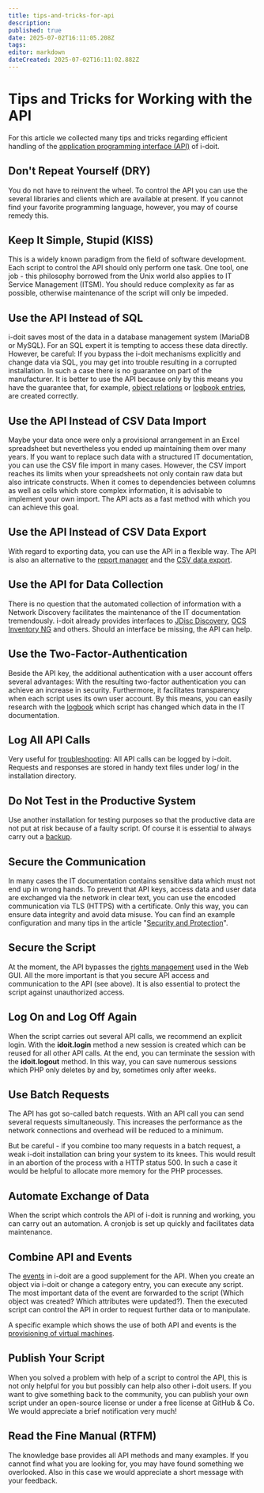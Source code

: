 ```yaml
---
title: tips-and-tricks-for-api
description: 
published: true
date: 2025-07-02T16:11:05.208Z
tags: 
editor: markdown
dateCreated: 2025-07-02T16:11:02.882Z
---
```


# Tips and Tricks for Working with the API

For this article we collected many tips and tricks regarding efficient handling of the [application programming interface (API)](./index.md) of i-doit.

Don't Repeat Yourself (DRY)
---------------------------

You do not have to reinvent the wheel. To control the API you can use the several libraries and clients which are available at present. If you cannot find your favorite programming language, however, you may of course remedy this.

Keep It Simple, Stupid (KISS)
-----------------------------

This is a widely known paradigm from the field of software development. Each script to control the API should only perform one task. One tool, one job - this philosophy borrowed from the Unix world also applies to IT Service Management (ITSM). You should reduce complexity as far as possible, otherwise maintenance of the script will only be impeded.

Use the API Instead of SQL
--------------------------

i-doit saves most of the data in a database management system (MariaDB or MySQL). For an SQL expert it is tempting to access these data directly. However, be careful: If you bypass the i-doit mechanisms explicitly and change data via SQL, you may get into trouble resulting in a corrupted installation. In such a case there is no guarantee on part of the manufacturer. It is better to use the API because only by this means you have the guarantee that, for example, [object relations](../../basics/object-relations.md) or [logbook entries](../../basics/logbook.md), are created correctly.

Use the API Instead of CSV Data Import
--------------------------------------

Maybe your data once were only a provisional arrangement in an Excel spreadsheet but nevertheless you ended up maintaining them over many years. If you want to replace such data with a structured IT documentation, you can use the CSV file import in many cases. However, the CSV import reaches its limits when your spreadsheets not only contain raw data but also intricate constructs. When it comes to dependencies between columns as well as cells which store complex information, it is advisable to implement your own import. The API acts as a fast method with which you can achieve this goal.

Use the API Instead of CSV Data Export
--------------------------------------

With regard to exporting data, you can use the API in a flexible way. The API is also an alternative to the [report manager](../../evaluation/report-manager.md) and the [CSV data export](../../consolidate-data/csv-data-export.md).

Use the API for Data Collection
-------------------------------

There is no question that the automated collection of information with a Network Discovery facilitates the maintenance of the IT documentation tremendously. i-doit already provides interfaces to [JDisc Discovery](../../consolidate-data/jdisc/index.md), [OCS Inventory NG](./../ocs-inventory-ng.md) and others. Should an interface be missing, the API can help.

Use the Two-Factor-Authentication
---------------------------------

Beside the API key, the additional authentication with a user account offers several advantages: With the resulting two-factor authentication you can achieve an increase in security. Furthermore, it facilitates transparency when each script uses its own user account. By this means, you can easily research with the [logbook](../../basics/logbook.md) which script has changed which data in the IT documentation.

Log All API Calls
-----------------

Very useful for [troubleshooting](../../system-administration/troubleshooting/index.md): All API calls can be logged by i-doit. Requests and responses are stored in handy text files under log/ in the installation directory.

Do Not Test in the Productive System
------------------------------------

Use another installation for testing purposes so that the productive data are not put at risk because of a faulty script. Of course it is essential to always carry out a [backup](../../maintenance-and-operation/backup-and-recovery/index.md).

Secure the Communication
------------------------

In many cases the IT documentation contains sensitive data which must not end up in wrong hands. To prevent that API keys, access data and user data are exchanged via the network in clear text, you can use the encoded communication via TLS (HTTPS) with a certificate. Only this way, you can ensure data integrity and avoid data misuse. You can find an example configuration and many tips in the article "[Security and Protection](../../maintenance-and-operation/security-and-protection.md)".

Secure the Script
-----------------

At the moment, the API bypasses the [rights management](../../efficient-documentation/rights-management/index.md) used in the Web GUI. All the more important is that you secure API access and communication to the API (see above). It is also essential to protect the script against unauthorized access.

Log On and Log Off Again
------------------------

When the script carries out several API calls, we recommend an explicit login. With the **idoit.login** method a new session is created which can be reused for all other API calls. At the end, you can terminate the session with the **idoit.logout** method. In this way, you can save numerous sessions which PHP only deletes by and by, sometimes only after weeks.

Use Batch Requests
------------------

The API has got so-called batch requests. With an API call you can send several requests simultaneously. This increases the performance as the network connections and overhead will be reduced to a minimum.

But be careful - if you combine too many requests in a batch request, a weak i-doit installation can bring your system to its knees. This would result in an abortion of the process with a HTTP status 500. In such a case it would be helpful to allocate more memory for the PHP processes.

Automate Exchange of Data
-------------------------

When the script which controls the API of i-doit is running and working, you can carry out an automation. A cronjob is set up quickly and facilitates data maintenance.

Combine API and Events
----------------------

The [events](./../events.md) in i-doit are a good supplement for the API. When you create an object via i-doit or change a category entry, you can execute any script. The most important data of the event are forwarded to the script (Which object was created? Which attributes were updated?). Then the executed script can control the API in order to request further data or to manipulate.

A specific example which shows the use of both API and events is the [provisioning of virtual machines](../../use-cases/vm-provisioning.md).

Publish Your Script
-------------------

When you solved a problem with help of a script to control the API, this is not only helpful for you but possibly can help also other i-doit users. If you want to give something back to the community, you can publish your own script under an open-source license or under a free license at GitHub & Co. We would appreciate a brief notification very much!

Read the Fine Manual (RTFM)
---------------------------

The knowledge base provides all API methods and many examples. If you cannot find what you are looking for, you may have found something we overlooked. Also in this case we would appreciate a short message with your feedback.
